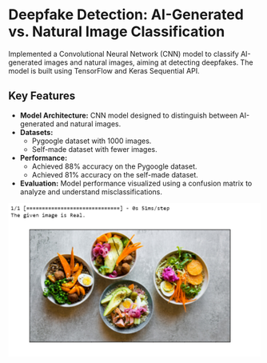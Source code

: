 # Deepfake Detection: AI-Generated vs. Natural Image Classification

Implemented a Convolutional Neural Network (CNN) model to classify AI-generated images and natural images, aiming at detecting deepfakes. The model is built using TensorFlow and Keras Sequential API.

## Key Features
- **Model Architecture:** CNN model designed to distinguish between AI-generated and natural images.
- **Datasets:**
  - Pygoogle dataset with 1000 images.
  - Self-made dataset with fewer images.
- **Performance:**
  - Achieved 88% accuracy on the Pygoogle dataset.
  - Achieved 81% accuracy on the self-made dataset.
- **Evaluation:** Model performance visualized using a confusion matrix to analyze and understand misclassifications.

![Results Real](https://github.com/ruchira30/Classification-of-AI-Generated-and-Natural-Images/blob/main/resultsreal.png)
